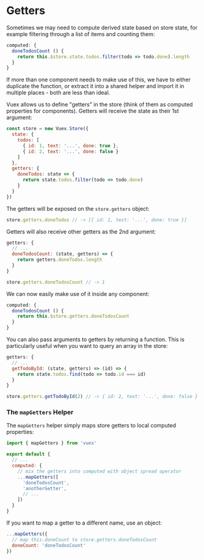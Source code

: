 # Getters

Sometimes we may need to compute derived state based on store state, for example filtering through a list of items and counting them:

``` js
computed: {
  doneTodosCount () {
    return this.$store.state.todos.filter(todo => todo.done).length
  }
}
```

If more than one component needs to make use of this, we have to either duplicate the function, or extract it into a shared helper and import it in multiple places - both are less than ideal.

Vuex allows us to define "getters" in the store (think of them as computed properties for components). Getters will receive the state as their 1st argument:

``` js
const store = new Vuex.Store({
  state: {
    todos: [
      { id: 1, text: '...', done: true },
      { id: 2, text: '...', done: false }
    ]
  },
  getters: {
    doneTodos: state => {
      return state.todos.filter(todo => todo.done)
    }
  }
})
```

The getters will be exposed on the `store.getters` object:

``` js
store.getters.doneTodos // -> [{ id: 1, text: '...', done: true }]
```

Getters will also receive other getters as the 2nd argument:

``` js
getters: {
  // ...
  doneTodosCount: (state, getters) => {
    return getters.doneTodos.length
  }
}
```

``` js
store.getters.doneTodosCount // -> 1
```

We can now easily make use of it inside any component:

``` js
computed: {
  doneTodosCount () {
    return this.$store.getters.doneTodosCount
  }
}
```

You can also pass arguments to getters by returning a function. This is particularly useful when you want to query an array in the store:
```js
getters: {
  // ...
  getTodoById: (state, getters) => (id) => {
    return state.todos.find(todo => todo.id === id)
  }
}
```

``` js
store.getters.getTodoById(2) // -> { id: 2, text: '...', done: false }
```


### The `mapGetters` Helper

The `mapGetters` helper simply maps store getters to local computed properties:

``` js
import { mapGetters } from 'vuex'

export default {
  // ...
  computed: {
    // mix the getters into computed with object spread operator
    ...mapGetters([
      'doneTodosCount',
      'anotherGetter',
      // ...
    ])
  }
}
```

If you want to map a getter to a different name, use an object:

``` js
...mapGetters({
  // map this.doneCount to store.getters.doneTodosCount
  doneCount: 'doneTodosCount'
})
```
